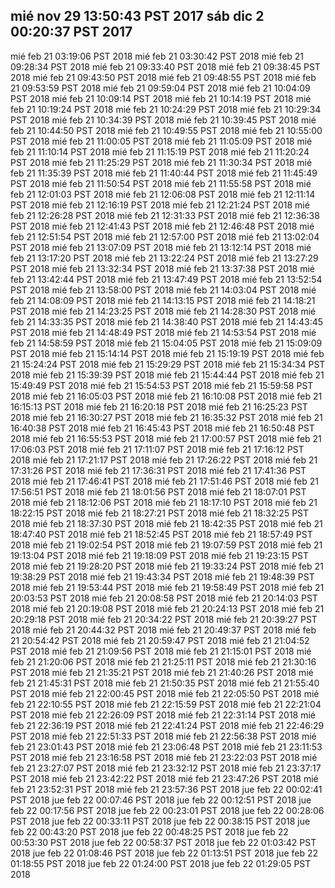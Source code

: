 mié nov 29 13:50:43 PST 2017
sáb dic 2 00:20:37 PST 2017
----
mié feb 21 03:19:06 PST 2018
mié feb 21 03:30:42 PST 2018
mié feb 21 09:28:34 PST 2018
mié feb 21 09:33:40 PST 2018
mié feb 21 09:38:45 PST 2018
mié feb 21 09:43:50 PST 2018
mié feb 21 09:48:55 PST 2018
mié feb 21 09:53:59 PST 2018
mié feb 21 09:59:04 PST 2018
mié feb 21 10:04:09 PST 2018
mié feb 21 10:09:14 PST 2018
mié feb 21 10:14:19 PST 2018
mié feb 21 10:19:24 PST 2018
mié feb 21 10:24:29 PST 2018
mié feb 21 10:29:34 PST 2018
mié feb 21 10:34:39 PST 2018
mié feb 21 10:39:45 PST 2018
mié feb 21 10:44:50 PST 2018
mié feb 21 10:49:55 PST 2018
mié feb 21 10:55:00 PST 2018
mié feb 21 11:00:05 PST 2018
mié feb 21 11:05:09 PST 2018
mié feb 21 11:10:14 PST 2018
mié feb 21 11:15:19 PST 2018
mié feb 21 11:20:24 PST 2018
mié feb 21 11:25:29 PST 2018
mié feb 21 11:30:34 PST 2018
mié feb 21 11:35:39 PST 2018
mié feb 21 11:40:44 PST 2018
mié feb 21 11:45:49 PST 2018
mié feb 21 11:50:54 PST 2018
mié feb 21 11:55:58 PST 2018
mié feb 21 12:01:03 PST 2018
mié feb 21 12:06:08 PST 2018
mié feb 21 12:11:14 PST 2018
mié feb 21 12:16:19 PST 2018
mié feb 21 12:21:24 PST 2018
mié feb 21 12:26:28 PST 2018
mié feb 21 12:31:33 PST 2018
mié feb 21 12:36:38 PST 2018
mié feb 21 12:41:43 PST 2018
mié feb 21 12:46:48 PST 2018
mié feb 21 12:51:54 PST 2018
mié feb 21 12:57:00 PST 2018
mié feb 21 13:02:04 PST 2018
mié feb 21 13:07:09 PST 2018
mié feb 21 13:12:14 PST 2018
mié feb 21 13:17:20 PST 2018
mié feb 21 13:22:24 PST 2018
mié feb 21 13:27:29 PST 2018
mié feb 21 13:32:34 PST 2018
mié feb 21 13:37:38 PST 2018
mié feb 21 13:42:44 PST 2018
mié feb 21 13:47:49 PST 2018
mié feb 21 13:52:54 PST 2018
mié feb 21 13:58:00 PST 2018
mié feb 21 14:03:04 PST 2018
mié feb 21 14:08:09 PST 2018
mié feb 21 14:13:15 PST 2018
mié feb 21 14:18:21 PST 2018
mié feb 21 14:23:25 PST 2018
mié feb 21 14:28:30 PST 2018
mié feb 21 14:33:35 PST 2018
mié feb 21 14:38:40 PST 2018
mié feb 21 14:43:45 PST 2018
mié feb 21 14:48:49 PST 2018
mié feb 21 14:53:54 PST 2018
mié feb 21 14:58:59 PST 2018
mié feb 21 15:04:05 PST 2018
mié feb 21 15:09:09 PST 2018
mié feb 21 15:14:14 PST 2018
mié feb 21 15:19:19 PST 2018
mié feb 21 15:24:24 PST 2018
mié feb 21 15:29:29 PST 2018
mié feb 21 15:34:34 PST 2018
mié feb 21 15:39:39 PST 2018
mié feb 21 15:44:44 PST 2018
mié feb 21 15:49:49 PST 2018
mié feb 21 15:54:53 PST 2018
mié feb 21 15:59:58 PST 2018
mié feb 21 16:05:03 PST 2018
mié feb 21 16:10:08 PST 2018
mié feb 21 16:15:13 PST 2018
mié feb 21 16:20:18 PST 2018
mié feb 21 16:25:23 PST 2018
mié feb 21 16:30:27 PST 2018
mié feb 21 16:35:32 PST 2018
mié feb 21 16:40:38 PST 2018
mié feb 21 16:45:43 PST 2018
mié feb 21 16:50:48 PST 2018
mié feb 21 16:55:53 PST 2018
mié feb 21 17:00:57 PST 2018
mié feb 21 17:06:03 PST 2018
mié feb 21 17:11:07 PST 2018
mié feb 21 17:16:12 PST 2018
mié feb 21 17:21:17 PST 2018
mié feb 21 17:26:22 PST 2018
mié feb 21 17:31:26 PST 2018
mié feb 21 17:36:31 PST 2018
mié feb 21 17:41:36 PST 2018
mié feb 21 17:46:41 PST 2018
mié feb 21 17:51:46 PST 2018
mié feb 21 17:56:51 PST 2018
mié feb 21 18:01:56 PST 2018
mié feb 21 18:07:01 PST 2018
mié feb 21 18:12:06 PST 2018
mié feb 21 18:17:10 PST 2018
mié feb 21 18:22:15 PST 2018
mié feb 21 18:27:21 PST 2018
mié feb 21 18:32:25 PST 2018
mié feb 21 18:37:30 PST 2018
mié feb 21 18:42:35 PST 2018
mié feb 21 18:47:40 PST 2018
mié feb 21 18:52:45 PST 2018
mié feb 21 18:57:49 PST 2018
mié feb 21 19:02:54 PST 2018
mié feb 21 19:07:59 PST 2018
mié feb 21 19:13:04 PST 2018
mié feb 21 19:18:09 PST 2018
mié feb 21 19:23:15 PST 2018
mié feb 21 19:28:20 PST 2018
mié feb 21 19:33:24 PST 2018
mié feb 21 19:38:29 PST 2018
mié feb 21 19:43:34 PST 2018
mié feb 21 19:48:39 PST 2018
mié feb 21 19:53:44 PST 2018
mié feb 21 19:58:49 PST 2018
mié feb 21 20:03:53 PST 2018
mié feb 21 20:08:58 PST 2018
mié feb 21 20:14:03 PST 2018
mié feb 21 20:19:08 PST 2018
mié feb 21 20:24:13 PST 2018
mié feb 21 20:29:18 PST 2018
mié feb 21 20:34:22 PST 2018
mié feb 21 20:39:27 PST 2018
mié feb 21 20:44:32 PST 2018
mié feb 21 20:49:37 PST 2018
mié feb 21 20:54:42 PST 2018
mié feb 21 20:59:47 PST 2018
mié feb 21 21:04:52 PST 2018
mié feb 21 21:09:56 PST 2018
mié feb 21 21:15:01 PST 2018
mié feb 21 21:20:06 PST 2018
mié feb 21 21:25:11 PST 2018
mié feb 21 21:30:16 PST 2018
mié feb 21 21:35:21 PST 2018
mié feb 21 21:40:26 PST 2018
mié feb 21 21:45:31 PST 2018
mié feb 21 21:50:35 PST 2018
mié feb 21 21:55:40 PST 2018
mié feb 21 22:00:45 PST 2018
mié feb 21 22:05:50 PST 2018
mié feb 21 22:10:55 PST 2018
mié feb 21 22:15:59 PST 2018
mié feb 21 22:21:04 PST 2018
mié feb 21 22:26:09 PST 2018
mié feb 21 22:31:14 PST 2018
mié feb 21 22:36:19 PST 2018
mié feb 21 22:41:24 PST 2018
mié feb 21 22:46:29 PST 2018
mié feb 21 22:51:33 PST 2018
mié feb 21 22:56:38 PST 2018
mié feb 21 23:01:43 PST 2018
mié feb 21 23:06:48 PST 2018
mié feb 21 23:11:53 PST 2018
mié feb 21 23:16:58 PST 2018
mié feb 21 23:22:03 PST 2018
mié feb 21 23:27:07 PST 2018
mié feb 21 23:32:12 PST 2018
mié feb 21 23:37:17 PST 2018
mié feb 21 23:42:22 PST 2018
mié feb 21 23:47:26 PST 2018
mié feb 21 23:52:31 PST 2018
mié feb 21 23:57:36 PST 2018
jue feb 22 00:02:41 PST 2018
jue feb 22 00:07:46 PST 2018
jue feb 22 00:12:51 PST 2018
jue feb 22 00:17:56 PST 2018
jue feb 22 00:23:01 PST 2018
jue feb 22 00:28:06 PST 2018
jue feb 22 00:33:11 PST 2018
jue feb 22 00:38:15 PST 2018
jue feb 22 00:43:20 PST 2018
jue feb 22 00:48:25 PST 2018
jue feb 22 00:53:30 PST 2018
jue feb 22 00:58:37 PST 2018
jue feb 22 01:03:42 PST 2018
jue feb 22 01:08:46 PST 2018
jue feb 22 01:13:51 PST 2018
jue feb 22 01:18:55 PST 2018
jue feb 22 01:24:00 PST 2018
jue feb 22 01:29:05 PST 2018
